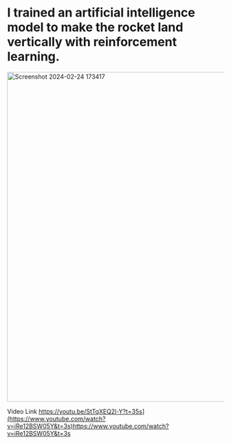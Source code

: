 # I trained an artificial intelligence model to make the rocket land vertically with reinforcement learning.


<img width="765" alt="Screenshot 2024-02-24 173417" src="https://github.com/Haluktre/AIRocketLanding/assets/44750494/b4f90cbc-958e-42cf-bd98-b089b07c7d2a">


Video Link 
https://youtu.be/StTqXEQ2l-Y?t=35s](https://www.youtube.com/watch?v=iRe12BSW05Y&t=3s)https://www.youtube.com/watch?v=iRe12BSW05Y&t=3s
